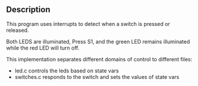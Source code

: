 ## Description
This program uses interrupts to detect when a switch is pressed or
released.

Both LEDS are illuminated, Press S1, and the green LED remains illuminated while the red LED will turn off.

This implementation separates different domains of control to different files:

* led.c controls the leds based on state vars
* switches.c responds to the switch and sets the values of state vars

